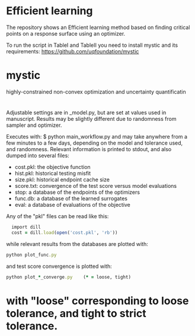 # Efficient learning 
The repository shows an Efficient learning method based on finding critical points on a response surface using an optimizer.

To run the script in TableI and TableII you need to install mystic and its requirements:  https://github.com/uqfoundation/mystic

# mystic
highly-constrained non-convex optimization and uncertainty quantificatin

#


Adjustable settings are in _model.py, but are set at values used in manuscript.
Results may be slightly different due to randomness from sampler and optimizer.

Executes with:
  $ python main_workflow.py
and may take anywhere from a few minutes to a few days, depending on the model
and tolerance used, and randomness.
Relevant information is printed to stdout, and also dumped into several files:
- cost.pkl: the objective function
- hist.pkl: historical testing misfit
- size.pkl: historical endpoint cache size
- score.txt: convergence of the test score versus model evaluations
- stop: a database of the endpoints of the optimizers
- func.db: a database of the learned surrogates
- eval: a database of evaluations of the objective

Any of the "pkl" files can be read like this:
```ruby 
  import dill
  cost = dill.load(open('cost.pkl', 'rb'))
  ```
while relevant results from the databases are plotted with:
```ruby 
python plot_func.py
```
and test score convergence is plotted with:
```ruby 
python plot_*_converge.py    (* = loose, tight)
  ```
with "loose" corresponding to loose tolerance, and tight to strict tolerance.
=======

